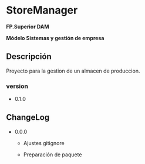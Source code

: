 # StoreManager

**FP.Superior DAM**


**Módelo Sistemas y gestión de empresa** 

## Descripción
Proyecto para la gestion de un almacen de produccion.

### version

* 0.1.0

## ChangeLog


* 0.0.0

    * Ajustes gitignore

    * Preparación de paquete

